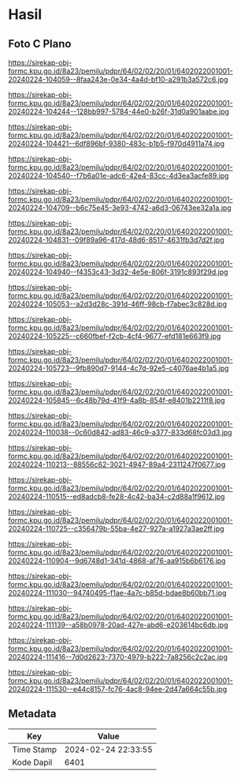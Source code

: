 # Hasil

## Foto C Plano

https://sirekap-obj-formc.kpu.go.id/8a23/pemilu/pdpr/64/02/02/20/01/6402022001001-20240224-104059--8faa243e-0e34-4a4d-bf10-a291b3a572c6.jpg

https://sirekap-obj-formc.kpu.go.id/8a23/pemilu/pdpr/64/02/02/20/01/6402022001001-20240224-104244--128bb997-5784-44e0-b26f-31d0a901aabe.jpg

https://sirekap-obj-formc.kpu.go.id/8a23/pemilu/pdpr/64/02/02/20/01/6402022001001-20240224-104421--6df896bf-9380-483c-b1b5-f970d4911a74.jpg

https://sirekap-obj-formc.kpu.go.id/8a23/pemilu/pdpr/64/02/02/20/01/6402022001001-20240224-104540--f7b6a01e-adc6-42e4-83cc-4d3ea3acfe89.jpg

https://sirekap-obj-formc.kpu.go.id/8a23/pemilu/pdpr/64/02/02/20/01/6402022001001-20240224-104709--b6c75e45-3e93-4742-a6d3-06743ee32a1a.jpg

https://sirekap-obj-formc.kpu.go.id/8a23/pemilu/pdpr/64/02/02/20/01/6402022001001-20240224-104831--09f89a96-417d-48d6-8517-4631fb3d7d2f.jpg

https://sirekap-obj-formc.kpu.go.id/8a23/pemilu/pdpr/64/02/02/20/01/6402022001001-20240224-104940--f4353c43-3d32-4e5e-806f-3191c893f29d.jpg

https://sirekap-obj-formc.kpu.go.id/8a23/pemilu/pdpr/64/02/02/20/01/6402022001001-20240224-105053--a2d3d28c-391d-46ff-98cb-f7abec3c828d.jpg

https://sirekap-obj-formc.kpu.go.id/8a23/pemilu/pdpr/64/02/02/20/01/6402022001001-20240224-105225--c660fbef-f2cb-4cf4-9677-efd181e663f9.jpg

https://sirekap-obj-formc.kpu.go.id/8a23/pemilu/pdpr/64/02/02/20/01/6402022001001-20240224-105723--9fb890d7-9144-4c7d-92e5-c4076ae4b1a5.jpg

https://sirekap-obj-formc.kpu.go.id/8a23/pemilu/pdpr/64/02/02/20/01/6402022001001-20240224-105845--6c48b79d-41f9-4a8b-854f-e8401b2211f8.jpg

https://sirekap-obj-formc.kpu.go.id/8a23/pemilu/pdpr/64/02/02/20/01/6402022001001-20240224-110038--0c60d842-ad83-46c9-a377-833d68fc03d3.jpg

https://sirekap-obj-formc.kpu.go.id/8a23/pemilu/pdpr/64/02/02/20/01/6402022001001-20240224-110213--88556c62-3021-4947-89a4-2311247f0677.jpg

https://sirekap-obj-formc.kpu.go.id/8a23/pemilu/pdpr/64/02/02/20/01/6402022001001-20240224-110515--ed8adcb8-fe28-4c42-ba34-c2d88a1f9612.jpg

https://sirekap-obj-formc.kpu.go.id/8a23/pemilu/pdpr/64/02/02/20/01/6402022001001-20240224-110725--c356479b-55ba-4e27-927a-a1927a3ae2ff.jpg

https://sirekap-obj-formc.kpu.go.id/8a23/pemilu/pdpr/64/02/02/20/01/6402022001001-20240224-110904--9d6748d1-341d-4868-af76-aa915b6b6176.jpg

https://sirekap-obj-formc.kpu.go.id/8a23/pemilu/pdpr/64/02/02/20/01/6402022001001-20240224-111030--94740495-f1ae-4a7c-b85d-bdae8b60bb71.jpg

https://sirekap-obj-formc.kpu.go.id/8a23/pemilu/pdpr/64/02/02/20/01/6402022001001-20240224-111139--a58b0978-20ad-427e-abd6-e203614bc6db.jpg

https://sirekap-obj-formc.kpu.go.id/8a23/pemilu/pdpr/64/02/02/20/01/6402022001001-20240224-111416--7d0d2623-7370-4979-b222-7a8256c2c2ac.jpg

https://sirekap-obj-formc.kpu.go.id/8a23/pemilu/pdpr/64/02/02/20/01/6402022001001-20240224-111530--e44c8157-fc76-4ac8-94ee-2d47a664c55b.jpg


## Metadata

| Key        | Value               |
| ---------- | ------------------- |
| Time Stamp | 2024-02-24 22:33:55 |
| Kode Dapil | 6401                |



